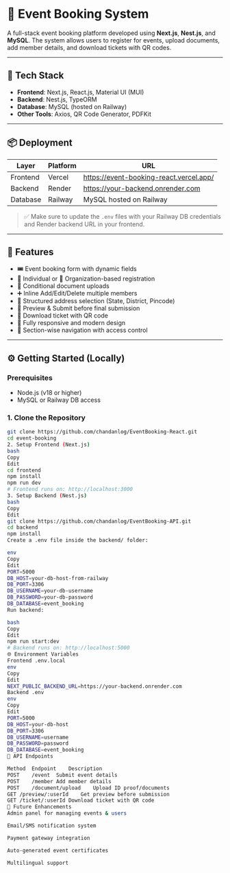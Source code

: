 # 🎫 Event Booking System

A full-stack event booking platform developed using **Next.js**, **Nest.js**, and **MySQL**. The system allows users to register for events, upload documents, add member details, and download tickets with QR codes.

---

## 🚀 Tech Stack

- **Frontend**: Next.js, React.js, Material UI (MUI)
- **Backend**: Nest.js, TypeORM
- **Database**: MySQL (hosted on Railway)
- **Other Tools**: Axios, QR Code Generator, PDFKit

---

## 📦 Deployment

| Layer      | Platform  | URL                                     |
|------------|-----------|-----------------------------------------|
| Frontend   | Vercel    | https://event-booking-react.vercel.app/ |
| Backend    | Render    | https://your-backend.onrender.com       |
| Database   | Railway   | MySQL hosted on Railway                 |

> ✅ Make sure to update the `.env` files with your Railway DB credentials and Render backend URL in your frontend.

---

## 📌 Features

- 🎟️ Event booking form with dynamic fields
- 🧍 Individual or 🏢 Organization-based registration
- 📁 Conditional document uploads
- ➕ Inline Add/Edit/Delete multiple members
- 📍 Structured address selection (State, District, Pincode)
- 👀 Preview & Submit before final submission
- 🧾 Download ticket with QR code
- 📱 Fully responsive and modern design
- 🔐 Section-wise navigation with access control

---

## ⚙️ Getting Started (Locally)

### Prerequisites

- Node.js (v18 or higher)
- MySQL or Railway DB access

### 1. Clone the Repository

```bash
git clone https://github.com/chandanlog/EventBooking-React.git
cd event-booking
2. Setup Frontend (Next.js)
bash
Copy
Edit
cd frontend
npm install
npm run dev
# Frontend runs on: http://localhost:3000
3. Setup Backend (Nest.js)
bash
Copy
Edit
git clone https://github.com/chandanlog/EventBooking-API.git
cd backend
npm install
Create a .env file inside the backend/ folder:

env
Copy
Edit
PORT=5000
DB_HOST=your-db-host-from-railway
DB_PORT=3306
DB_USERNAME=your-db-username
DB_PASSWORD=your-db-password
DB_DATABASE=event_booking
Run backend:

bash
Copy
Edit
npm run start:dev
# Backend runs on: http://localhost:5000
🌐 Environment Variables
Frontend .env.local
env
Copy
Edit
NEXT_PUBLIC_BACKEND_URL=https://your-backend.onrender.com
Backend .env
env
Copy
Edit
PORT=5000
DB_HOST=your-db-host
DB_PORT=3306
DB_USERNAME=username
DB_PASSWORD=password
DB_DATABASE=event_booking
🔌 API Endpoints

Method	Endpoint	Description
POST	/event	Submit event details
POST	/member	Add member details
POST	/document/upload	Upload ID proof/documents
GET	/preview/:userId	Get preview before submission
GET	/ticket/:userId	Download ticket with QR code
🧠 Future Enhancements
Admin panel for managing events & users

Email/SMS notification system

Payment gateway integration

Auto-generated event certificates

Multilingual support
